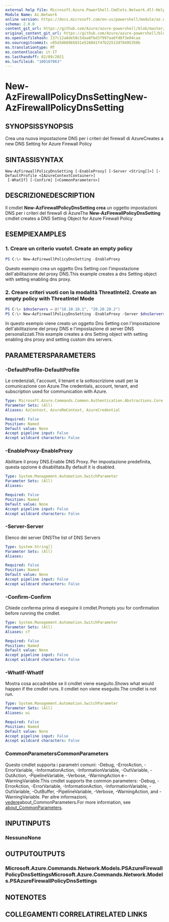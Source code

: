 ```yaml
---
external help file: Microsoft.Azure.PowerShell.Cmdlets.Network.dll-Help.xml
Module Name: Az.Network
online version: https://docs.microsoft.com/en-us/powershell/module/az.network/new-azfirewallpolicydnssetting
schema: 2.0.0
content_git_url: https://github.com/Azure/azure-powershell/blob/master/src/Network/Network/help/New-AzFirewallPolicyDnsSetting.md
original_content_git_url: https://github.com/Azure/azure-powershell/blob/master/src/Network/Network/help/New-AzFirewallPolicyDnsSetting.md
ms.openlocfilehash: 137c12a8de58c5daa8fbd3f997aa6fd8f3e04caa
ms.sourcegitcommit: c05d3d669b5631e526841f47b22513d78495350b
ms.translationtype: MT
ms.contentlocale: it-IT
ms.lasthandoff: 02/09/2021
ms.locfileid: "100187063"
---
```

# <span data-ttu-id="4ab06-101">New-AzFirewallPolicyDnsSetting</span><span class="sxs-lookup"><span data-stu-id="4ab06-101">New-AzFirewallPolicyDnsSetting</span></span>

## <span data-ttu-id="4ab06-102">SYNOPSIS</span><span class="sxs-lookup"><span data-stu-id="4ab06-102">SYNOPSIS</span></span>
<span data-ttu-id="4ab06-103">Crea una nuova impostazione DNS per i criteri del firewall di Azure</span><span class="sxs-lookup"><span data-stu-id="4ab06-103">Creates a new DNS Setting for Azure Firewall Policy</span></span>

## <span data-ttu-id="4ab06-104">SINTASSI</span><span class="sxs-lookup"><span data-stu-id="4ab06-104">SYNTAX</span></span>

```
New-AzFirewallPolicyDnsSetting [-EnableProxy] [-Server <String[]>] [-DefaultProfile <IAzureContextContainer>]
 [-WhatIf] [-Confirm] [<CommonParameters>]
```

## <span data-ttu-id="4ab06-105">DESCRIZIONE</span><span class="sxs-lookup"><span data-stu-id="4ab06-105">DESCRIPTION</span></span>
<span data-ttu-id="4ab06-106">Il cmdlet **New-AzFirewallPolicyDnsSetting crea** un oggetto impostazioni DNS per i criteri del firewall di Azure</span><span class="sxs-lookup"><span data-stu-id="4ab06-106">The **New-AzFirewallPolicyDnsSetting** cmdlet creates a DNS Setting Object for Azure Firewall Policy</span></span>

## <span data-ttu-id="4ab06-107">ESEMPI</span><span class="sxs-lookup"><span data-stu-id="4ab06-107">EXAMPLES</span></span>

### <span data-ttu-id="4ab06-108">1. Creare un criterio vuoto</span><span class="sxs-lookup"><span data-stu-id="4ab06-108">1. Create an empty policy</span></span>
```powershell
PS C:\> New-AzFirewallPolicyDnsSetting -EnableProxy
```

<span data-ttu-id="4ab06-109">Questo esempio crea un oggetto Dns Setting con l'impostazione dell'abilitazione del proxy DNS.</span><span class="sxs-lookup"><span data-stu-id="4ab06-109">This example creates a dns Setting object with setting enabling dns proxy.</span></span>

### <span data-ttu-id="4ab06-110">2. Creare criteri vuoti con la modalità ThreatIntel</span><span class="sxs-lookup"><span data-stu-id="4ab06-110">2. Create an empty policy with ThreatIntel Mode</span></span>
```powershell
PS C:\> $dnsServers = @("10.10.10.1", "20.20.20.2")
PS C:\> New-AzFirewallPolicyDnsSetting -EnableProxy -Server $dnsServers
```

<span data-ttu-id="4ab06-111">In questo esempio viene creato un oggetto Dns Setting con l'impostazione dell'abilitazione del proxy DNS e l'impostazione di server DNS personalizzati.</span><span class="sxs-lookup"><span data-stu-id="4ab06-111">This example creates a dns Setting object with setting enabling dns proxy and setting custom dns servers.</span></span>

## <span data-ttu-id="4ab06-112">PARAMETERS</span><span class="sxs-lookup"><span data-stu-id="4ab06-112">PARAMETERS</span></span>

### <span data-ttu-id="4ab06-113">-DefaultProfile</span><span class="sxs-lookup"><span data-stu-id="4ab06-113">-DefaultProfile</span></span>
<span data-ttu-id="4ab06-114">Le credenziali, l'account, il tenant e la sottoscrizione usati per la comunicazione con Azure.</span><span class="sxs-lookup"><span data-stu-id="4ab06-114">The credentials, account, tenant, and subscription used for communication with Azure.</span></span>

```yaml
Type: Microsoft.Azure.Commands.Common.Authentication.Abstractions.Core.IAzureContextContainer
Parameter Sets: (All)
Aliases: AzContext, AzureRmContext, AzureCredential

Required: False
Position: Named
Default value: None
Accept pipeline input: False
Accept wildcard characters: False
```

### <span data-ttu-id="4ab06-115">-EnableProxy</span><span class="sxs-lookup"><span data-stu-id="4ab06-115">-EnableProxy</span></span>
<span data-ttu-id="4ab06-116">Abilitare il proxy DNS.</span><span class="sxs-lookup"><span data-stu-id="4ab06-116">Enable DNS Proxy.</span></span>
<span data-ttu-id="4ab06-117">Per impostazione predefinita, questa opzione è disabilitata.</span><span class="sxs-lookup"><span data-stu-id="4ab06-117">By default it is disabled.</span></span>

```yaml
Type: System.Management.Automation.SwitchParameter
Parameter Sets: (All)
Aliases:

Required: False
Position: Named
Default value: None
Accept pipeline input: False
Accept wildcard characters: False
```

### <span data-ttu-id="4ab06-118">-Server</span><span class="sxs-lookup"><span data-stu-id="4ab06-118">-Server</span></span>
<span data-ttu-id="4ab06-119">Elenco dei server DNS</span><span class="sxs-lookup"><span data-stu-id="4ab06-119">The list of DNS Servers</span></span>

```yaml
Type: System.String[]
Parameter Sets: (All)
Aliases:

Required: False
Position: Named
Default value: None
Accept pipeline input: False
Accept wildcard characters: False
```

### <span data-ttu-id="4ab06-120">-Confirm</span><span class="sxs-lookup"><span data-stu-id="4ab06-120">-Confirm</span></span>
<span data-ttu-id="4ab06-121">Chiede conferma prima di eseguire il cmdlet.</span><span class="sxs-lookup"><span data-stu-id="4ab06-121">Prompts you for confirmation before running the cmdlet.</span></span>

```yaml
Type: System.Management.Automation.SwitchParameter
Parameter Sets: (All)
Aliases: cf

Required: False
Position: Named
Default value: None
Accept pipeline input: False
Accept wildcard characters: False
```

### <span data-ttu-id="4ab06-122">-WhatIf</span><span class="sxs-lookup"><span data-stu-id="4ab06-122">-WhatIf</span></span>
<span data-ttu-id="4ab06-123">Mostra cosa accadrebbe se il cmdlet viene eseguito.</span><span class="sxs-lookup"><span data-stu-id="4ab06-123">Shows what would happen if the cmdlet runs.</span></span>
<span data-ttu-id="4ab06-124">Il cmdlet non viene eseguito.</span><span class="sxs-lookup"><span data-stu-id="4ab06-124">The cmdlet is not run.</span></span>

```yaml
Type: System.Management.Automation.SwitchParameter
Parameter Sets: (All)
Aliases: wi

Required: False
Position: Named
Default value: None
Accept pipeline input: False
Accept wildcard characters: False
```

### <span data-ttu-id="4ab06-125">CommonParameters</span><span class="sxs-lookup"><span data-stu-id="4ab06-125">CommonParameters</span></span>
<span data-ttu-id="4ab06-126">Questo cmdlet supporta i parametri comuni: -Debug, -ErrorAction, -ErrorVariable, -InformationAction, -InformationVariable, -OutVariable, -OutAction, -PipelineVariable, -Verbose, -WarningAction e -WarningVariable.</span><span class="sxs-lookup"><span data-stu-id="4ab06-126">This cmdlet supports the common parameters: -Debug, -ErrorAction, -ErrorVariable, -InformationAction, -InformationVariable, -OutVariable, -OutBuffer, -PipelineVariable, -Verbose, -WarningAction, and -WarningVariable.</span></span> <span data-ttu-id="4ab06-127">Per altre informazioni, [vedere](http://go.microsoft.com/fwlink/?LinkID=113216)about_CommonParameters.</span><span class="sxs-lookup"><span data-stu-id="4ab06-127">For more information, see [about_CommonParameters](http://go.microsoft.com/fwlink/?LinkID=113216).</span></span>

## <span data-ttu-id="4ab06-128">INPUT</span><span class="sxs-lookup"><span data-stu-id="4ab06-128">INPUTS</span></span>

### <span data-ttu-id="4ab06-129">Nessuno</span><span class="sxs-lookup"><span data-stu-id="4ab06-129">None</span></span>

## <span data-ttu-id="4ab06-130">OUTPUT</span><span class="sxs-lookup"><span data-stu-id="4ab06-130">OUTPUTS</span></span>

### <span data-ttu-id="4ab06-131">Microsoft.Azure.Commands.Network.Models.PSAzureFirewallPolicyDnsSettings</span><span class="sxs-lookup"><span data-stu-id="4ab06-131">Microsoft.Azure.Commands.Network.Models.PSAzureFirewallPolicyDnsSettings</span></span>

## <span data-ttu-id="4ab06-132">NOTE</span><span class="sxs-lookup"><span data-stu-id="4ab06-132">NOTES</span></span>

## <span data-ttu-id="4ab06-133">COLLEGAMENTI CORRELATI</span><span class="sxs-lookup"><span data-stu-id="4ab06-133">RELATED LINKS</span></span>
